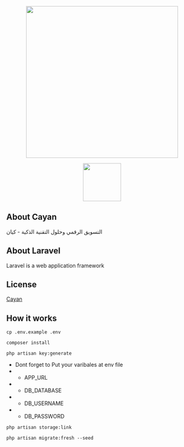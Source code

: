 <p align="center"><a href="https://laravel.com" target="_blank"><img src="https://raw.githubusercontent.com/laravel/art/master/logo-lockup/5%20SVG/2%20CMYK/1%20Full%20Color/laravel-logolockup-cmyk-red.svg" width="400"></a></p>
<p align="center"><a href="https://cayan.co/" target="_blank"><img height="100"  src="https://cayan.co/images/logo.svg" width="100"></a></p>

## About Cayan

التسويق الرقمي وحلول التقنية الذكية - كيان

## About Laravel

Laravel is a web application framework

## License

[Cayan](https://cayan.co/)

## How it works

``` 
cp .env.example .env
```
```
composer install
```
```
php artisan key:generate
```

- Dont forget to Put your varibales at env file
 - - APP_URL
 - - DB_DATABASE
 - - DB_USERNAME
 - - DB_PASSWORD

```
php artisan storage:link
```
```
php artisan migrate:fresh --seed
```
